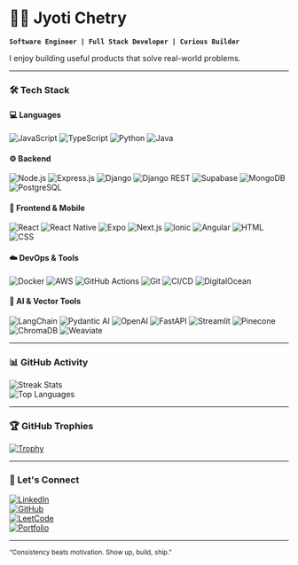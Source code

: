 # 🏄‍♂️ Jyoti Chetry

**`Software Engineer | Full Stack Developer | Curious Builder`**

I enjoy building useful products that solve real-world problems.

---

### 🛠️ Tech Stack

#### 💻 Languages
![JavaScript](https://img.shields.io/badge/JavaScript-F7DF1E?style=for-the-badge&logo=javascript&logoColor=black)
![TypeScript](https://img.shields.io/badge/TypeScript-3178C6?style=for-the-badge&logo=typescript&logoColor=white)
![Python](https://img.shields.io/badge/Python-3670A0?style=for-the-badge&logo=python&logoColor=white)
![Java](https://img.shields.io/badge/Java-ED8B00?style=for-the-badge&logo=java&logoColor=white)

#### ⚙️ Backend
![Node.js](https://img.shields.io/badge/Node.js-339933?style=for-the-badge&logo=node.js&logoColor=white)
![Express.js](https://img.shields.io/badge/Express.js-000000?style=for-the-badge&logo=express&logoColor=white)
![Django](https://img.shields.io/badge/Django-092E20?style=for-the-badge&logo=django&logoColor=white)
![Django REST](https://img.shields.io/badge/DRF-red?style=for-the-badge&logo=django&logoColor=white)
![Supabase](https://img.shields.io/badge/Supabase-3ECF8E?style=for-the-badge&logo=supabase&logoColor=white)
![MongoDB](https://img.shields.io/badge/MongoDB-47A248?style=for-the-badge&logo=mongodb&logoColor=white)
![PostgreSQL](https://img.shields.io/badge/PostgreSQL-336791?style=for-the-badge&logo=postgresql&logoColor=white)

#### 📱 Frontend & Mobile
![React](https://img.shields.io/badge/React-20232A?style=for-the-badge&logo=react&logoColor=61DAFB)
![React Native](https://img.shields.io/badge/React_Native-20232A?style=for-the-badge&logo=react&logoColor=61DAFB)
![Expo](https://img.shields.io/badge/Expo-000020?style=for-the-badge&logo=expo&logoColor=white)
![Next.js](https://img.shields.io/badge/Next.js-000?style=for-the-badge&logo=next.js&logoColor=white)
![Ionic](https://img.shields.io/badge/Ionic-3880FF?style=for-the-badge&logo=ionic&logoColor=white)
![Angular](https://img.shields.io/badge/Angular-DD0031?style=for-the-badge&logo=angular&logoColor=white)
![HTML](https://img.shields.io/badge/HTML5-E34F26?style=for-the-badge&logo=html5&logoColor=white)
![CSS](https://img.shields.io/badge/CSS3-1572B6?style=for-the-badge&logo=css3&logoColor=white)


#### ☁️ DevOps & Tools
![Docker](https://img.shields.io/badge/Docker-2496ED?style=for-the-badge&logo=docker&logoColor=white)
![AWS](https://img.shields.io/badge/AWS-232F3E?style=for-the-badge&logo=amazon-aws&logoColor=white)
![GitHub Actions](https://img.shields.io/badge/GitHub_Actions-2088FF?style=for-the-badge&logo=github-actions&logoColor=white)
![Git](https://img.shields.io/badge/Git-F05032?style=for-the-badge&logo=git&logoColor=white)
![CI/CD](https://img.shields.io/badge/CI/CD-blue?style=for-the-badge&logo=git&logoColor=white)
![DigitalOcean](https://img.shields.io/badge/DigitalOcean-0080FF?style=for-the-badge&logo=digitalocean&logoColor=white)

#### 🤖 AI & Vector Tools

![LangChain](https://img.shields.io/badge/LangChain-000000?style=for-the-badge)
![Pydantic AI](https://img.shields.io/badge/Pydantic_AI-008888?style=for-the-badge)
![OpenAI](https://img.shields.io/badge/OpenAI-412991?style=for-the-badge&logo=openai&logoColor=white)
![FastAPI](https://img.shields.io/badge/FastAPI-005f73?style=for-the-badge&logo=fastapi&logoColor=white)
![Streamlit](https://img.shields.io/badge/Streamlit-FF4B4B?style=for-the-badge&logo=streamlit&logoColor=white)
![Pinecone](https://img.shields.io/badge/Pinecone-45A29E?style=for-the-badge)
![ChromaDB](https://img.shields.io/badge/ChromaDB-facc15?style=for-the-badge)
![Weaviate](https://img.shields.io/badge/Weaviate-7344FF?style=for-the-badge)

---

### 📊 GitHub Activity

![Streak Stats](https://github-readme-streak-stats.herokuapp.com/?user=chetryJyoti&theme=tokyonight)  
![Top Languages](https://github-readme-stats.vercel.app/api/top-langs/?username=chetryJyoti&layout=compact&theme=tokyonight)

---

### 🏆 GitHub Trophies

[![Trophy](https://github-profile-trophy.vercel.app/?username=chetryJyoti&theme=darkhub&no-frame=true)](https://github.com/ryo-ma/github-profile-trophy)

---

### 🔗 Let's Connect

[![LinkedIn](https://img.shields.io/badge/LinkedIn-blue?style=for-the-badge&logo=linkedin&logoColor=white)](https://linkedin.com/in/jyoti-chetry-125b95202)  
[![GitHub](https://img.shields.io/badge/GitHub-100000?style=for-the-badge&logo=github&logoColor=white)](https://github.com/chetryJyoti)  
[![LeetCode](https://img.shields.io/badge/LeetCode-FFA116?style=for-the-badge&logo=leetcode&logoColor=black)](https://leetcode.com/jyotichetry087/)  
[![Portfolio](https://img.shields.io/badge/Portfolio-000?style=for-the-badge&logo=firefox&logoColor=white)](https://jyoticodefolio.in)

---

<sub>“Consistency beats motivation. Show up, build, ship.”</sub>
